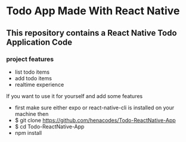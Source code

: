 # Todo App Made With React Native
## This repository contains a React Native Todo Application Code

### project features
- list todo items
- add todo items
- realtime experience


If you want to use it for yourself and add some features

- first make sure either expo or react-native-cli is installed on your machine
then
- $ git clone https://github.com/henacodes/Todo-ReactNative-App
- $ cd Todo-ReactNative-App
- npm install




